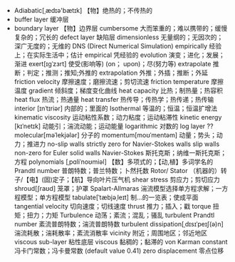 - Adiabatic[ˌædɪə'bætɪk]			 【物】绝热的；不传热的
- buffer layer					        缓冲层
- boundary layer					     【物】边界层
cumbersome						        大而笨重的；难以携带的；缓慢复杂的；冗长的
defect layer					        缺陷层
dimensionless 					      无量纲的；无因次的；深广无度的；无维的
DNS (Direct Numerical Simulation)
empirically 					        经验上；在实际生活中；估计
empirical 						        凭经验的
evolution						          演变；进化；发展；渐进
exert[ɪɡˈzɜrt]                使受(影响等) (on； upon)；尽(努力等)
extrapolate						        推断；判定；推测；推知;外推的
extrapolation					        外推；外插；推断；外延
friction velocity				      摩擦速度；磨擦流速；剪切流速
friction temperature			    摩擦温度
gradient						          倾斜度；梯度变化曲线
heat capacity					        比热；制热量；热容积
heat flux 						        热流；热通量
heat transfer					        热传导；传热学；热传递；热传输
interior [ɪnˈtɪriər]			    内部的；里面的
Isothermal 						        等温的；恒温；恒温扩增法
kinematic viscosity				    运动粘性系数；动力粘度；运动粘滞性
kinetic energy [kɪˈnetɪk]		  动能引；湍流动能；运动能量
logarithmic 					        对数的
log layer						          ??
molecular[məˈlekjələr]			  分子的
momentum[moʊˈmentəm]			    动量；势头；动力；推进力
no-slip walls					        strictly zero for Navier-Stokes walls
slip walls						        non-zero for Euler solid walls 
Navier-Stokes 					      斯托克斯；纳维一斯托克斯；方程
polynomials [ˌpɑliˈnoʊmiəl]	 【数】多项式的；【动,植】多词学名的
Prandtl number 					      普朗特数；普兰特数；卜然托数
Rotor/ Stator					       （机器的）转子/【电】(固)定子；【航】导向叶片压气机
shear stress					        剪应力；剪切应力
shroud[ʃraʊd]                 笼罩；护罩
Spalart-Allmaras				      湍流模型选择单方程求解；一方程模型；单方程模型
tabulate[ˈtæbjəˌleɪt]			    制…的一览表；使成平面
tangential velocity				    切向速度；切线速度
thrust                        推力；插入；戳
torque                        扭矩；扭力；力矩
Turbulence						        动荡；紊流；混乱；骚乱
turbulent Prandtl number		  紊流普朗特数；湍流普朗特数
turbulent dissipation[ˌdɪsɪˈpeɪʃ(ə)n] 湍流耗散；湍耗散率；紊流消散率
vicinity 						          附近；周围地区；邻近地区
viscous sub-layer				      粘性底层
viscous							          黏稠的；黏滞的
von Karman constant				    冯卡门常数；冯卡曼常数  (default value 0.41) 
zero displacement				      零点位移


